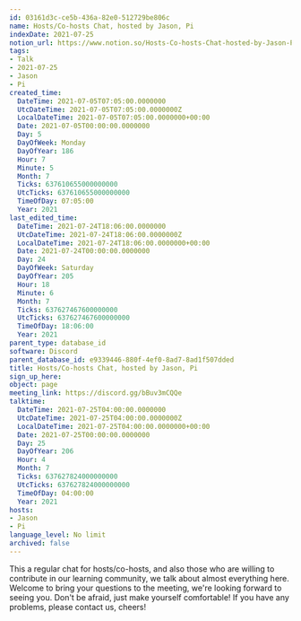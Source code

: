 ```yaml
---
id: 03161d3c-ce5b-436a-82e0-512729be806c
name: Hosts/Co-hosts Chat, hosted by Jason, Pi
indexDate: 2021-07-25
notion_url: https://www.notion.so/Hosts-Co-hosts-Chat-hosted-by-Jason-Pi-03161d3cce5b436a82e0512729be806c
tags:
- Talk
- 2021-07-25
- Jason
- Pi
created_time:
  DateTime: 2021-07-05T07:05:00.0000000
  UtcDateTime: 2021-07-05T07:05:00.0000000Z
  LocalDateTime: 2021-07-05T07:05:00.0000000+00:00
  Date: 2021-07-05T00:00:00.0000000
  Day: 5
  DayOfWeek: Monday
  DayOfYear: 186
  Hour: 7
  Minute: 5
  Month: 7
  Ticks: 637610655000000000
  UtcTicks: 637610655000000000
  TimeOfDay: 07:05:00
  Year: 2021
last_edited_time:
  DateTime: 2021-07-24T18:06:00.0000000
  UtcDateTime: 2021-07-24T18:06:00.0000000Z
  LocalDateTime: 2021-07-24T18:06:00.0000000+00:00
  Date: 2021-07-24T00:00:00.0000000
  Day: 24
  DayOfWeek: Saturday
  DayOfYear: 205
  Hour: 18
  Minute: 6
  Month: 7
  Ticks: 637627467600000000
  UtcTicks: 637627467600000000
  TimeOfDay: 18:06:00
  Year: 2021
parent_type: database_id
software: Discord
parent_database_id: e9339446-880f-4ef0-8ad7-8ad1f507dded
title: Hosts/Co-hosts Chat, hosted by Jason, Pi
sign_up_here: 
object: page
meeting_link: https://discord.gg/bBuv3mCQQe
talktime:
  DateTime: 2021-07-25T04:00:00.0000000
  UtcDateTime: 2021-07-25T04:00:00.0000000Z
  LocalDateTime: 2021-07-25T04:00:00.0000000+00:00
  Date: 2021-07-25T00:00:00.0000000
  Day: 25
  DayOfYear: 206
  Hour: 4
  Month: 7
  Ticks: 637627824000000000
  UtcTicks: 637627824000000000
  TimeOfDay: 04:00:00
  Year: 2021
hosts:
- Jason
- Pi
language_level: No limit
archived: false
---
```







This a regular chat for hosts/co-hosts, and also those who are willing to contribute in our learning community, we talk about almost everything here. Welcome to bring your questions to the meeting, we're looking forward to seeing you. Don't be afraid, just make yourself comfortable!
If you have any problems, please contact us, cheers!




